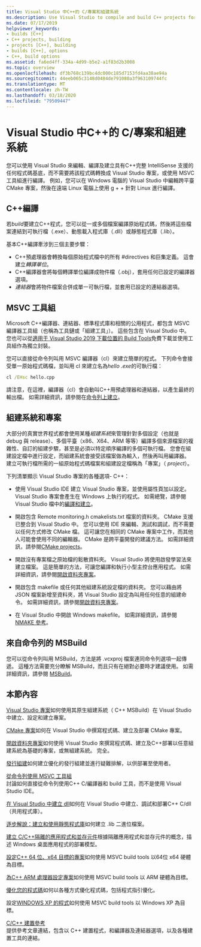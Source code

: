 ```yaml
---
title: Visual Studio 中C++的 C/專案和組建系統
ms.description: Use Visual Studio to compile and build C++ projects for Windows, ARM or Linux based on any project system.
ms.date: 07/17/2019
helpviewer_keywords:
- builds [C++]
- C++ projects, building
- projects [C++], building
- builds [C++], options
- C++, build options
ms.assetid: fa6ed4ff-334a-4d99-b5e2-a1f83d2b3008
ms.topic: overview
ms.openlocfilehash: df3b768c139bc4dc000c185d7153fd4aa38ae94a
ms.sourcegitcommit: 44eeb065c3148d0484de791080a3f963109744fc
ms.translationtype: MT
ms.contentlocale: zh-TW
ms.lasthandoff: 03/18/2020
ms.locfileid: "79509447"
---
```

# <a name="cc-projects-and-build-systems-in-visual-studio"></a>Visual Studio 中C++的 C/專案和組建系統

您可以使用 Visual Studio 來編輯、編譯及建立具有C++完整 IntelliSense 支援的任何程式碼基底，而不需要將該程式碼轉換成 Visual Studio 專案，或使用 MSVC 工具組進行編譯。 例如，您可以在 Windows 電腦的 Visual Studio 中編輯跨平臺 CMake 專案，然後在遠端 Linux 電腦上使用 g + + 針對 Linux 進行編譯。

## <a name="c-compilation"></a>C++編譯

若*build*要建立C++程式，您可以從一或多個檔案編譯原始程式碼，然後將這些檔案連結到可執行檔（.exe）、動態載入程式庫（.dll）或靜態程式庫（.lib）。 

基本C++編譯牽涉到三個主要步驟：

- C++預處理器會轉換每個原始程式檔中的所有 #directives 和巨集定義。 這會建立*轉譯單位*。
- C++編譯器會將每個轉譯單位編譯成物件檔（.obj），套用任何已設定的編譯器選項。
- *連結器*會將物件檔案合併成單一可執行檔，並套用已設定的連結器選項。 

## <a name="the-msvc-toolset"></a>MSVC 工具組

Microsoft C++編譯器、連結器、標準程式庫和相關的公用程式，都包含 MSVC 編譯器工具組（也稱為工具鏈或「組建工具」）。 這些包含在 Visual Studio 中。 您也可以從[適用于 Visual Studio 2019 下載位置的 Build Tools](https://visualstudio.microsoft.com/downloads/#build-tools-for-visual-studio-2019)免費下載並使用工具組作為獨立封裝。

您可以直接從命令列叫用 MSVC 編譯器（cl）來建立簡單的程式。 下列命令會接受單一原始程式碼檔，並叫用 cl 來建立名為*hello .exe*的可執行檔： 

```cmd
cl /EHsc hello.cpp
```

請注意，在這裡，編譯器（cl）會自動叫C++用預處理器和連結器，以產生最終的輸出檔。  如需詳細資訊，請參閱在[命令列上建立](building-on-the-command-line.md)。

## <a name="build-systems-and-projects"></a>組建系統和專案

大部分的真實世界程式都會使用某種*組建系統*來管理針對多個設定（也就是 debug 與 release）、多個平臺（x86、X64、ARM 等等）編譯多個來源檔案的複雜性、自訂的組建步驟，甚至是必須以特定順序編譯的多個可執行檔。 您會在組建設定檔中進行設定，而組建系統會接受該檔案做為輸入，然後再叫用編譯器。 建立可執行檔所需的一組原始程式碼檔案和組建設定檔稱為「專案」（ *project*）。 

下列清單顯示 Visual Studio 專案的各種選項- C++：

- 使用 Visual Studio IDE 建立 Visual Studio 專案，並使用屬性頁加以設定。 Visual Studio 專案會產生在 Windows 上執行的程式。 如需總覽，請參閱 Visual Studio 檔中的[編譯和建立](/visualstudio/ide/compiling-and-building-in-visual-studio)。

- 開啟包含 Remote monitoring.h cmakelists.txt 檔案的資料夾。 CMake 支援已整合到 Visual Studio 中。 您可以使用 IDE 來編輯、測試和調試，而不需要以任何方式修改 CMake 檔。 這可讓您在相同的 CMake 專案中工作，而其他人可能會使用不同的編輯器。 CMake 是跨平臺開發的建議方法。 如需詳細資訊，請參閱[CMake projects](cmake-projects-in-visual-studio.md)。
 
- 開啟沒有專案檔之原始檔的鬆散資料夾。 Visual Studio 將使用啟發學習法來建立檔案。 這是簡單的方法，可讓您編譯和執行小型主控台應用程式。 如需詳細資訊，請參閱[開啟資料夾專案](open-folder-projects-cpp.md)。

- 開啟包含 makefile 或任何其他組建系統設定檔的資料夾。 您可以藉由將 JSON 檔案新增至資料夾，將 Visual Studio 設定為叫用任何任意的組建命令。 如需詳細資訊，請參閱[開啟資料夾專案](open-folder-projects-cpp.md)。
 
- 在 Visual Studio 中開啟 Windows makefile。 如需詳細資訊，請參閱[NMAKE 參考](reference/nmake-reference.md)。

## <a name="msbuild-from-the-command-line"></a>來自命令列的 MSBuild 

您可以從命令列叫用 MSBuild，方法是將 .vcxproj 檔案連同命令列選項一起傳遞。 這種方法需要充分瞭解 MSBuild，而且只有在絕對必要時才建議使用。 如需詳細資訊，請參閱 [MSBuild](msbuild-visual-cpp.md)。

## <a name="in-this-section"></a>本節內容

[Visual Studio 專案](creating-and-managing-visual-cpp-projects.md)如何使用其原生組建系統（ C++ MSBuild）在 Visual Studio 中建立、設定和建立專案。

[CMake 專案](cmake-projects-in-visual-studio.md)如何在 Visual Studio 中撰寫程式碼、建立及部署 CMake 專案。

[開啟資料夾專案](open-folder-projects-cpp.md)如何使用 Visual Studio 來撰寫程式碼、建立及C++部署以任意組建系統為基礎的專案，或無組建系統。 完全。 

[發行組建](release-builds.md)如何建立優化的發行組建並進行疑難排解，以供部署至使用者。

[從命令列使用 MSVC 工具組](building-on-the-command-line.md)<br/>
討論如何直接從命令列使用C++ C/編譯器和 build 工具，而不是使用 Visual Studio IDE。

[在 Visual Studio 中建立 dll](dlls-in-visual-cpp.md)如何在 Visual Studio 中建立、調試和部署C++ C/dll （共用程式庫）。

[逐步解說：建立和使用靜態程式庫](walkthrough-creating-and-using-a-static-library-cpp.md)如何建立 .lib 二進位檔案。

[建立 C/C++隔離的應用程式和並存元件](building-c-cpp-isolated-applications-and-side-by-side-assemblies.md)根據隔離應用程式和並存元件的概念，描述 Windows 桌面應用程式的部署模型。

[設定C++ 64 位、x64 目標的專案](configuring-programs-for-64-bit-visual-cpp.md)如何使用 MSVC build tools 以64位 x64 硬體為目標。

[為C++ ARM 處理器設定專案](configuring-programs-for-arm-processors-visual-cpp.md)如何使用 MSVC build tools 以 ARM 硬體為目標。

[優化您的程式碼](optimizing-your-code.md)如何以各種方式優化程式碼，包括程式指引優化。

設定[WINDOWS XP 的程式](configuring-programs-for-windows-xp.md)如何使用 MSVC build tools 以 Windows XP 為目標。

[C/C++ 建置參考](reference/c-cpp-building-reference.md)<br/>
提供參考文章連結，包含以 C++ 建置程式，和編譯器及連結器選項，以及各種建置工具的連結。
